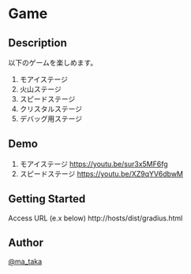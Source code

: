# Game

## Description

以下のゲームを楽しめます。
1. モアイステージ
2. 火山ステージ
3. スピードステージ
4. クリスタルステージ
5. デバッグ用ステージ

## Demo
1. モアイステージ
https://youtu.be/sur3x5MF6fg
3. スピードステージ
https://youtu.be/XZ9qYV6dbwM


## Getting Started

Access URL (e.x below)
http://hosts/dist/gradius.html


## Author

[@ma_taka](https://twitter.com/ma_taka)
